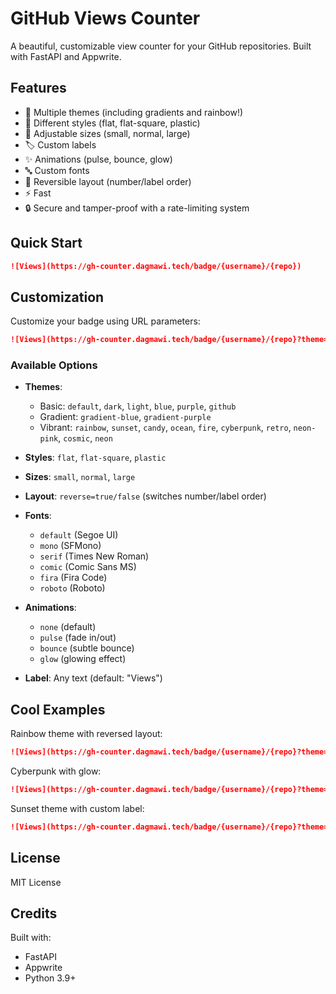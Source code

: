 # GitHub Views Counter

A beautiful, customizable view counter for your GitHub repositories. Built with FastAPI and Appwrite.

## Features

- 🎨 Multiple themes (including gradients and rainbow!)
- 🎯 Different styles (flat, flat-square, plastic)
- 📏 Adjustable sizes (small, normal, large)
- 🏷️ Custom labels
- ✨ Animations (pulse, bounce, glow)
- 🔤 Custom fonts
- 🔄 Reversible layout (number/label order)
- ⚡ Fast
- 🔒 Secure and tamper-proof with a rate-limiting system

## Quick Start

```markdown
![Views](https://gh-counter.dagmawi.tech/badge/{username}/{repo})
```

## Customization

Customize your badge using URL parameters:

```markdown
![Views](https://gh-counter.dagmawi.tech/badge/{username}/{repo}?theme=rainbow&style=flat&label=Views&size=large&font=fira&animation=pulse&reverse=true)
```

### Available Options

- **Themes**: 
  - Basic: `default`, `dark`, `light`, `blue`, `purple`, `github`
  - Gradient: `gradient-blue`, `gradient-purple`
  - Vibrant: `rainbow`, `sunset`, `candy`, `ocean`, `fire`, `cyberpunk`, `retro`, `neon-pink`, `cosmic`, `neon`

- **Styles**: `flat`, `flat-square`, `plastic`
- **Sizes**: `small`, `normal`, `large`
- **Layout**: `reverse=true/false` (switches number/label order)
- **Fonts**: 
  - `default` (Segoe UI)
  - `mono` (SFMono)
  - `serif` (Times New Roman)
  - `comic` (Comic Sans MS)
  - `fira` (Fira Code)
  - `roboto` (Roboto)

- **Animations**:
  - `none` (default)
  - `pulse` (fade in/out)
  - `bounce` (subtle bounce)
  - `glow` (glowing effect)

- **Label**: Any text (default: "Views")

## Cool Examples

Rainbow theme with reversed layout:
```markdown
![Views](https://gh-counter.dagmawi.tech/badge/{username}/{repo}?theme=rainbow&reverse=true)
```

Cyberpunk with glow:
```markdown
![Views](https://gh-counter.dagmawi.tech/badge/{username}/{repo}?theme=cyberpunk&animation=glow)
```

Sunset theme with custom label:
```markdown
![Views](https://gh-counter.dagmawi.tech/badge/{username}/{repo}?theme=sunset&label=Total)
```

## License

MIT License

## Credits

Built with:
- FastAPI
- Appwrite
- Python 3.9+
